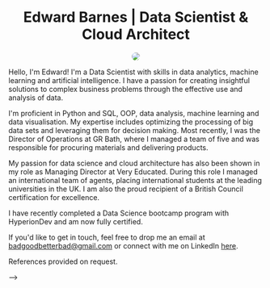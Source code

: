 <h1 style="text-align:center;">Edward Barnes | Data Scientist & Cloud Architect
</h1>
<div style="display:flex; justify-content:space-evenly; align-items:center;">
  <img src="https://media.licdn.com/dms/image/C5103AQEuhj92l6cQqA/profile-displayphoto-shrink_400_400/0/1517003924208?e=1681948800&v=beta&t=quykrYD9z_YrxoTnEUECA5wMPCHioYKexJQw4o4HKLk" style="border-radius:50%;">
</div>

Hello, I'm Edward! I'm a Data Scientist with skills in data analytics, machine learning and artificial intelligence. I have a passion for creating insightful solutions to complex business problems through the effective use and analysis of data. 

I'm proficient in Python and SQL, OOP, data analysis, machine learning and data visualisation. My expertise includes optimizing the processing of big data sets and leveraging them for decision making. Most recently, I was the Director of Operations at GR Bath, where I managed a team of five and was responsible for procuring materials and delivering products. 

My passion for data science and cloud architecture has also been shown in my role as Managing Director at Very Educated. During this role I managed an international team of agents, placing international students at the leading universities in the UK. I am also the proud recipient of a British Council certification for excellence. 

I have recently completed a Data Science bootcamp program with HyperionDev and am now fully certified.

If you'd like to get in touch, feel free to drop me an email at badgoodbetterbad@gmail.com or connect with me on LinkedIn [here](https://www.linkedin.com/in/edward-barnes-a64b2757).

References provided on request. 

-->
